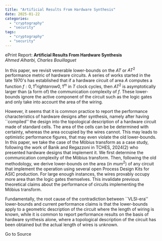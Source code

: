 ```yaml
---
title: "Artificial Results From Hardware Synthesis"
date: 2025-01-22
categories: 
  - "cryptography"
  - "security"
tags: 
  - "cryptography"
  - "security"
---
```


ePrint Report: **Artificial Results From Hardware Synthesis**  
_Ahmed Alharbi, Charles Bouillaguet_

In this paper, we revisit venerable lower-bounds on the $AT$ or $AT^2$ performance metric of hardware circuits. A series of works started in the late 1970's has established that if a hardware circuit of area $A$ computes a function $f : {0, 1}^n rightarrow {0, 1}^m$ in $T$ clock cycles, then $AT^2$ is asymptotically larger than (a form of) the communication complexity of $f$. These lower-bounds ignore the active component of the circuit such as the logic gates and only take into account the area of the wiring.  
  
However, it seems that it is common practice to report the performance characteristics of hardware designs after synthesis, namely after having \`\`compiled'' the design into the topological description of a hardware circuit made of standard cells. The area of the cells can be be determined with certainty, whereas the area occupied by the wires cannot. This may leads to optimistic performance figures, that may even violate the old lower-bounds. In this paper, we take the case of the Möbius transform as a case study, following the work of Banik and Regazzoni in TCHES, 2024(2) who presented hardware designs that implement it. We first determine the communication complexity of the Möbius transform. Then, following the old methodology, we derive lower-bounds on the area (in $mu m^2$) of any circuit that implement the operation using several open Process Design Kits for ASIC production. For large enough instances, the wires provably occupy more area than the logic gates themselves. This invalidate previous theoretical claims about the performance of circuits implementing the Möbius transform.  
  
Fundamentally, the root cause of the contradiction between \`\`VLSI-era'' lower-bounds and current performance claims is that the lower-bounds apply to a geometric description of the circuit where the length of wiring is known, while it is common to report performance results on the basis of hardware synthesis alone, where a topological description of the circuit has been obtained but the actual length of wires is unknown.

Go to Source
